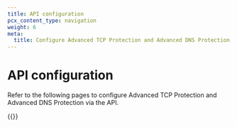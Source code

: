 ```yaml
---
title: API configuration
pcx_content_type: navigation
weight: 6
meta:
  title: Configure Advanced TCP Protection and Advanced DNS Protection via the API
---
```


# API configuration

Refer to the following pages to configure Advanced TCP Protection and Advanced DNS Protection via the API.

{{<directory-listing>}}
